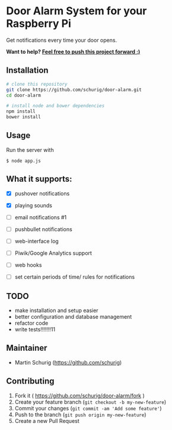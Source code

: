 # Door Alarm System for your Raspberry Pi

Get notifications every time your door opens.

**Want to help? [Feel free to push this project forward :)](#contributing)**

## Installation

```bash
# clone this repository
git clone https://github.com/schurig/door-alarm.git
cd door-alarm

# install node and bower dependencies
npm install
bower install
```


## Usage

Run the server with

    $ node app.js


## What it supports:

- [x] pushover notifications
- [x] playing sounds
- [ ] email notifications #1
- [ ] pushbullet notifications
- [ ] web-interface log
- [ ] Piwik/Google Analytics support
- [ ] web hooks
- [ ] set certain periods of time/ rules for notifications


## TODO

* make installation and setup easier
* better configuration and database management
* refactor code
* write tests!!!!!!!11


## Maintainer

* Martin Schurig (https://github.com/schurig)


## Contributing

1. Fork it ( https://github.com/schurig/door-alarm/fork )
2. Create your feature branch (`git checkout -b my-new-feature`)
3. Commit your changes (`git commit -am 'Add some feature'`)
4. Push to the branch (`git push origin my-new-feature`)
5. Create a new Pull Request